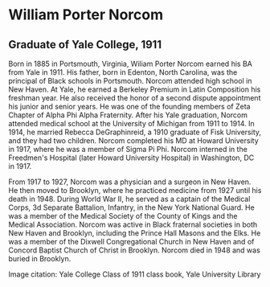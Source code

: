 # William Porter Norcom
## Graduate of Yale College, 1911
Born in 1885 in Portsmouth, Virginia, Wiliam Porter Norcom earned his BA from Yale in 1911. His father, born in Edenton, North Carolina, was the principal of Black schools in Portsmouth. Norcom attended high school in New Haven. At Yale, he earned a Berkeley Premium in Latin Composition his freshman year. He also received the honor of a second dispute appointment his junior and senior years. He was one of the founding members of Zeta Chapter of Alpha Phi Alpha Fraternity.
After his Yale graduation, Norcom attended medical school at the University of Michigan from 1911 to 1914. In 1914, he married Rebecca DeGraphinreid, a 1910 graduate of Fisk University, and they had two children. Norcom completed his MD at Howard University in 1917, where he was a member of Sigma Pi Phi. Norcom interned in the Freedmen's Hospital (later Howard University Hospital) in Washington, DC in 1917.

From 1917 to 1927, Norcom was a physician and a surgeon in New Haven. He then moved to Brooklyn, where he practiced medicine from 1927 until his death in 1948. During World War II, he served as a captain of the Medical Corps, 3d Separate Battalion, Infantry, in the New York National Guard. He was a member of the Medical Society of the County of Kings and the Medical Association. Norcom was active in Black fraternal societies in both New Haven and Brooklyn, including the Prince Hall Masons and the Elks. He was a member of the Dixwell Congregational Church in New Haven and of Concord Baptist Church of Christ in Brooklyn. Norcom died in 1948 and was buried in Brooklyn.

Image citation: Yale College Class of 1911 class book, Yale University Library
